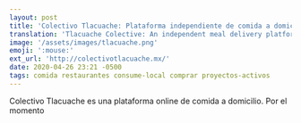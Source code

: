 ```yaml
---
layout: post
title: 'Colectivo Tlacuache: Plataforma independiente de comida a domicilio'
translation: 'Tlacuache Colective: An independent meal delivery platform'
image: '/assets/images/tlacuache.png'
emoji: ':mouse:'
ext_url: 'http://colectivotlacuache.mx/'
date: 2020-04-26 23:21 -0500
tags: comida restaurantes consume-local comprar proyectos-activos
---
```


Colectivo Tlacuache es una plataforma online de comida a domicilio. Por el momento 

